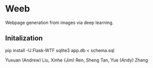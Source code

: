 # Weeb
Webpage generation from images via deep learning.

Initalization
-------------
pip install -U Flask-WTF
sqlite3 app.db < schema.sql

Yuxuan (Andrew) Liu, Xinhe (Jim) Ren, Sheng Tan, Yue (Andy) Zhang